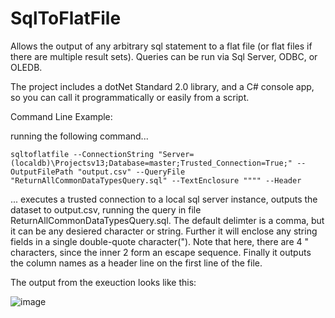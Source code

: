 # SqlToFlatFile
Allows the output of any arbitrary sql statement to a flat file (or flat files if there are multiple result sets). Queries can be run via Sql Server, ODBC, or OLEDB.

The project includes a dotNet Standard 2.0 library, and a C# console app, so you can call it programmatically or easily from a script.

Command Line Example: 

running the following command...

```
sqltoflatfile --ConnectionString "Server=(localdb)\Projectsv13;Database=master;Trusted_Connection=True;" --OutputFilePath "output.csv" --QueryFile "ReturnAllCommonDataTypesQuery.sql" --TextEnclosure """" --Header
```

... executes a trusted connection to a local sql server instance, outputs the dataset to output.csv, running the query in file ReturnAllCommonDataTypesQuery.sql.
The default delimter is a comma, but it can be any desiered character or string.
Further it will enclose any string fields in a single double-quote character(").  Note that here, there are 4 " characters, since the inner 2 form an escape sequence. 
Finally it outputs the column names as a header line on the first line of the file.

The output from the exeuction looks like this: 

![image](https://github.com/LarrySmith-1437/SqlToFlatFile/assets/22043765/b60cbab8-8828-4762-b3fd-35222cadbc88)
